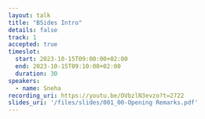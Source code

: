 ```yaml
---
layout: talk
title: "BSides Intro"
details: false
track: 1
accepted: true
timeslot:
  start: 2023-10-15T09:00:00+02:00
  end: 2023-10-15T09:10:00+02:00
  duration: 30
speakers: 
  - name: Sneha
recording_uri: https://youtu.be/OVbzlN3evzo?t=2722
slides_uri: '/files/slides/001_00-Opening Remarks.pdf'
---
```


<!-- empty //-->
